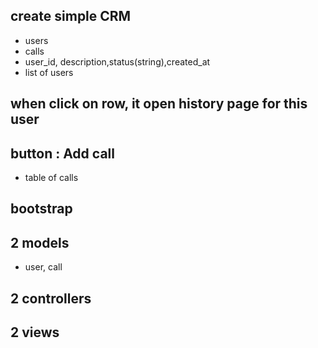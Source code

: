 ## create simple CRM
+ users
+ calls
+ user_id, description,status(string),created_at
+ list of users
## when click on row, it open history page for this user
## button : Add call
+ table of calls
## bootstrap
## 2 models
+ user, call
## 2 controllers
## 2 views
